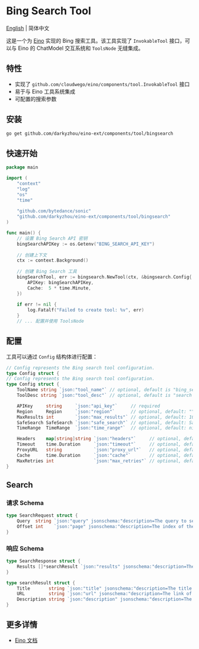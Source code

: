 # Bing Search Tool

[English](README.md) | 简体中文

这是一个为 [Eino](https://github.com/cloudwego/eino) 实现的 Bing 搜索工具。该工具实现了 `InvokableTool` 接口，可以与 Eino 的 ChatModel 交互系统和 `ToolsNode` 无缝集成。

## 特性

- 实现了 `github.com/cloudwego/eino/components/tool.InvokableTool` 接口
- 易于与 Eino 工具系统集成
- 可配置的搜索参数

## 安装

```bash
go get github.com/darkyzhou/eino-ext/components/tool/bingsearch
```

## 快速开始

```go
package main

import (
	"context"
	"log"
	"os"
	"time"
	
	"github.com/bytedance/sonic"
	"github.com/darkyzhou/eino-ext/components/tool/bingsearch"
)

func main() {
	// 设置 Bing Search API 密钥
	bingSearchAPIKey := os.Getenv("BING_SEARCH_API_KEY")
	
	// 创建上下文
	ctx := context.Background()
	
	// 创建 Bing Search 工具
	bingSearchTool, err := bingsearch.NewTool(ctx, &bingsearch.Config{
		APIKey: bingSearchAPIKey,
		Cache:  5 * time.Minute,
	})
	
	if err != nil {
		log.Fatalf("Failed to create tool: %v", err)
	}
    // ... 配置并使用 ToolsNode
```

## 配置

工具可以通过 `Config` 结构体进行配置：

```go
// Config represents the Bing search tool configuration.
type Config struct {
// Config represents the Bing search tool configuration.
type Config struct {
    ToolName string `json:"tool_name"` // optional, default is "bing_search"
    ToolDesc string `json:"tool_desc"` // optional, default is "search web for information by bing"

    APIKey     string     `json:"api_key"`     // required
    Region     Region     `json:"region"`      // optional, default: ""
    MaxResults int        `json:"max_results"` // optional, default: 10
    SafeSearch SafeSearch `json:"safe_search"` // optional, default: SafeSearchModerate
    TimeRange  TimeRange  `json:"time_range"`  // optional, default: nil

    Headers    map[string]string `json:"headers"`     // optional, default: map[string]string{}
    Timeout    time.Duration     `json:"timeout"`     // optional, default: 30 * time.Second
    ProxyURL   string            `json:"proxy_url"`   // optional, default: ""
    Cache      time.Duration     `json:"cache"`       // optional, default: 0 (disabled)
    MaxRetries int               `json:"max_retries"` // optional, default: 3
}
```

## Search

### 请求 Schema
```go
type SearchRequest struct {
    Query  string `json:"query" jsonschema:"description=The query to search the web for"`
    Offset int    `json:"page" jsonschema:"description=The index of the first result to return, default is 0"`
}
```

### 响应 Schema
```go
type SearchResponse struct {
    Results []*searchResult `json:"results" jsonschema:"description=The results of the search"`
}

type searchResult struct {
    Title       string `json:"title" jsonschema:"description=The title of the search result"`
    URL         string `json:"url" jsonschema:"description=The link of the search result"`
    Description string `json:"description" jsonschema:"description=The description of the search result"`
}
```

## 更多详情

- [Eino 文档](https://github.com/cloudwego/eino) 